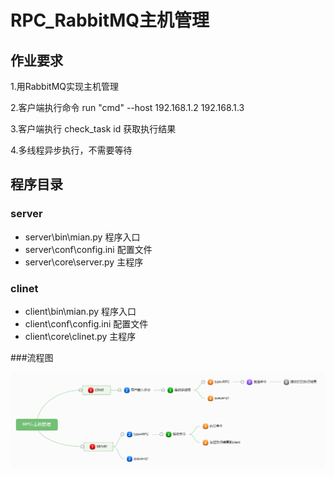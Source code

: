 # RPC_RabbitMQ主机管理

## 作业要求

1.用RabbitMQ实现主机管理

2.客户端执行命令 run "cmd" --host 192.168.1.2 192.168.1.3

3.客户端执行 check_task id 获取执行结果

4.多线程异步执行，不需要等待

## 程序目录

### server

- server\bin\mian.py        程序入口
- server\conf\config.ini     配置文件
- server\core\server.py    主程序



### clinet

- client\bin\mian.py        程序入口
- client\conf\config.ini     配置文件
- client\core\clinet.py     主程序



###流程图

![流程图](RPC-主机管理.png)



